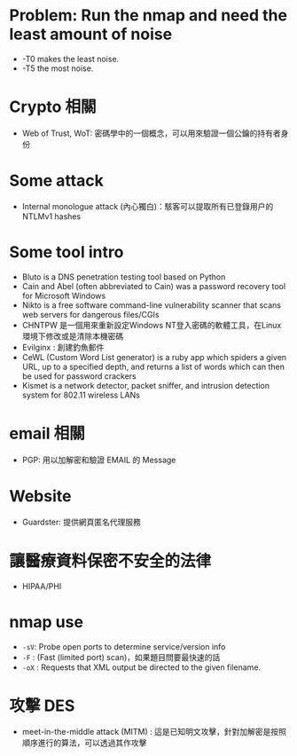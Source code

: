 
# Problem: Run the nmap and need the least amount of noise

- -T0 makes the least noise.
- -T5 the most noise.

# Crypto 相關

- Web of Trust, WoT: 密碼學中的一個概念，可以用來驗證一個公鑰的持有者身份

# Some attack

- Internal monologue attack (內心獨白)：駭客可以提取所有已登錄用户的NTLMv1 hashes

# Some tool intro

- Bluto is a DNS penetration testing tool based on Python
- Cain and Abel (often abbreviated to Cain) was a password recovery tool for Microsoft Windows
- Nikto is a free software command-line vulnerability scanner that scans web servers for dangerous
files/CGIs
- CHNTPW 是一個用來重新設定Windows NT登入密碼的軟體工具，在Linux環境下修改或是清除本機密碼
- Evilginx : 創建釣魚郵件
- CeWL (Custom Word List generator) is a ruby app which spiders a given URL, up to a specified depth, and returns a list of words which can then be used for password crackers
- Kismet is a network detector, packet sniffer, and intrusion detection system for 802.11 wireless LANs

# email 相關

- PGP: 用以加解密和驗證 EMAIL 的 Message

# Website

- Guardster: 提供網頁匿名代理服務

# 讓醫療資料保密不安全的法律
- HIPAA/PHI
# nmap use

- `-sV`: Probe open ports to determine service/version info
- `-F` : (Fast (limited port) scan)，如果題目問要最快速的話
- `-oX` <filespec> : Requests that XML output be directed to the given filename.

# 攻擊 DES

- meet-in-the-middle attack (MITM) : 這是已知明文攻擊，針對加解密是按照順序進行的算法，可以透過其作攻擊

